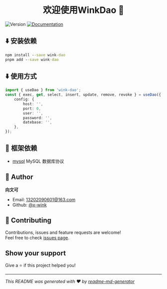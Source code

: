 <h1 align="center">欢迎使用WinkDao 👋</h1>
<p>
  <img alt="Version" src="https://img.shields.io/badge/version-1.0.0-blue.svg?cacheSeconds=2592000" />
  <a href="https://github.com/x-wink/wink-dao#readme" target="_blank">
    <img alt="Documentation" src="https://img.shields.io/badge/documentation-yes-brightgreen.svg" />
  </a>
</p>

## ⬇️ 安装依赖

```cmd
npm install --save wink-dao
pnpm add --save wink-dao
```

## ⬇️ 使用方式

```ts
import { useDao } from 'wink-dao';
const { exec, get, select, insert, update, remove, revoke } = useDao({
    config: {
        host: '',
        port: 0,
        user: '',
        password: '',
        datebase: '',
    },
});
```

## 🎯 框架依赖

-   [mysql](https://github.com/mysqljs/mysql#readme) MySQL 数据库协议

## 👤 Author

**向文可**

-   Email: 13202090601@163.com
-   Github: [@x-wink](https://github.com/x-wink)

## 🤝 Contributing

Contributions, issues and feature requests are welcome!<br />Feel free to check [issues page](https://github.com/x-wink/wink-dao/issues).

## Show your support

Give a ⭐️ if this project helped you!

---

_This README was generated with ❤️ by [readme-md-generator](https://github.com/kefranabg/readme-md-generator)_
